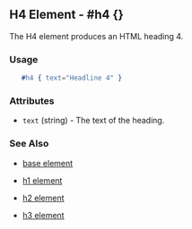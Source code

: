 <!-- dash: #h4 | Element | ###:Section -->



## H4 Element - #h4 {}

  The H4 element produces an HTML heading 4.

### Usage

```erlang
   #h4 { text="Headline 4" }

```

### Attributes

   * `text` (string) - The text of the heading.

### See Also

 *  [base element](./element_base.md)

 *  [h1 element](./h1.md)

 *  [h2 element](./h2.md)

 *  [h3 element](./h3.md)
